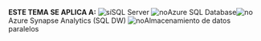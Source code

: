 <Token>**ESTE TEMA SE APLICA A:** ![sí](media/yes.png)SQL Server ![no](media/no.png)Azure SQL Database![no](media/no.png)Azure Synapse Analytics (SQL DW) ![no](media/no.png)Almacenamiento de datos paralelos </Token>


